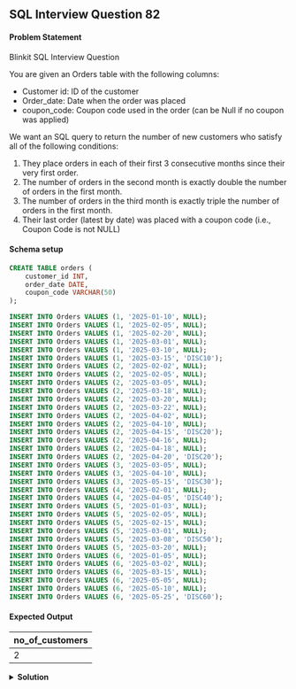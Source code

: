 ## SQL Interview Question 82

#### Problem Statement

<bold>Blinkit SQL Interview Question</bold>

You are given an Orders table with the following columns:
 - Customer id: ID of the customer
 - Order_date: Date when the order was placed
 - coupon_code: Coupon code used in the order (can be Null if no coupon was applied)

We want an SQL query to return the number of new customers who satisfy all of the following conditions:
  1. They place orders in each of their first 3 consecutive months since their very first order.
  2. The number of orders in the second month is exactly double the number of orders in the first month. 
  3. The number of orders in the third month is exactly triple the number of orders in the first month.
  4. Their last order (latest by date) was placed with a coupon code (i.e., Coupon Code is not NULL)

#### Schema setup

```sql
CREATE TABLE orders (
    customer_id INT,
    order_date DATE,
    coupon_code VARCHAR(50)
);

INSERT INTO Orders VALUES (1, '2025-01-10', NULL);
INSERT INTO Orders VALUES (1, '2025-02-05', NULL);
INSERT INTO Orders VALUES (1, '2025-02-20', NULL);
INSERT INTO Orders VALUES (1, '2025-03-01', NULL);
INSERT INTO Orders VALUES (1, '2025-03-10', NULL);
INSERT INTO Orders VALUES (1, '2025-03-15', 'DISC10');
INSERT INTO Orders VALUES (2, '2025-02-02', NULL);
INSERT INTO Orders VALUES (2, '2025-02-05', NULL);
INSERT INTO Orders VALUES (2, '2025-03-05', NULL);
INSERT INTO Orders VALUES (2, '2025-03-18', NULL);
INSERT INTO Orders VALUES (2, '2025-03-20', NULL);
INSERT INTO Orders VALUES (2, '2025-03-22', NULL);
INSERT INTO Orders VALUES (2, '2025-04-02', NULL);
INSERT INTO Orders VALUES (2, '2025-04-10', NULL);
INSERT INTO Orders VALUES (2, '2025-04-15', 'DISC20');
INSERT INTO Orders VALUES (2, '2025-04-16', NULL);
INSERT INTO Orders VALUES (2, '2025-04-18', NULL);
INSERT INTO Orders VALUES (2, '2025-04-20', 'DISC20');
INSERT INTO Orders VALUES (3, '2025-03-05', NULL);
INSERT INTO Orders VALUES (3, '2025-04-10', NULL);
INSERT INTO Orders VALUES (3, '2025-05-15', 'DISC30');
INSERT INTO Orders VALUES (4, '2025-02-01', NULL);
INSERT INTO Orders VALUES (4, '2025-04-05', 'DISC40');
INSERT INTO Orders VALUES (5, '2025-01-03', NULL);
INSERT INTO Orders VALUES (5, '2025-02-05', NULL);
INSERT INTO Orders VALUES (5, '2025-02-15', NULL);
INSERT INTO Orders VALUES (5, '2025-03-01', NULL);
INSERT INTO Orders VALUES (5, '2025-03-08', 'DISC50');
INSERT INTO Orders VALUES (5, '2025-03-20', NULL);
INSERT INTO Orders VALUES (6, '2025-01-05', NULL);
INSERT INTO Orders VALUES (6, '2025-03-02', NULL);
INSERT INTO Orders VALUES (6, '2025-03-15', NULL);
INSERT INTO Orders VALUES (6, '2025-05-05', NULL);     
INSERT INTO Orders VALUES (6, '2025-05-10', NULL);     
INSERT INTO Orders VALUES (6, '2025-05-25', 'DISC60');
```

#### Expected Output

| no_of_customers |
|-----------------|
|               2 |

<details>
<summary><strong>Solution</strong></summary>

```sql
WITH cte1 AS (
    SELECT
        customer_id,
        DATE_FORMAT(order_date, '%Y-%m-01') AS order_month,
        MIN(DATE_FORMAT(order_date, '%Y-%m-01')) OVER (PARTITION BY customer_id) AS first_order_month,
        LAST_VALUE(coupon_code) OVER (
            PARTITION BY customer_id 
            ORDER BY order_date 
            ROWS BETWEEN UNBOUNDED PRECEDING AND UNBOUNDED FOLLOWING
        ) AS last_coupon
    FROM Orders
    ORDER BY customer_id, order_month
),

cte_2 AS (
    SELECT
        customer_id,
        order_month,
        first_order_month,
        TIMESTAMPDIFF(MONTH, first_order_month, order_month) + 1 AS orders_month
    FROM cte1
    WHERE last_coupon IS NOT NULL
    HAVING orders_month IN (1, 2, 3)
),

cte_3 AS (
    SELECT
        customer_id,
        SUM(CASE WHEN orders_month = 1 THEN 1 ELSE 0 END) AS first_month_orders,
        SUM(CASE WHEN orders_month = 2 THEN 1 ELSE 0 END) AS second_month_orders,
        SUM(CASE WHEN orders_month = 3 THEN 1 ELSE 0 END) AS third_month_orders
    FROM cte_2
    GROUP BY customer_id
    HAVING COUNT(DISTINCT orders_month) = 3
)

SELECT
    COUNT(customer_id) AS no_of_customers
FROM cte_3
WHERE 
    second_month_orders = first_month_orders * 2 
    AND third_month_orders = first_month_orders * 3;
```
</details>
